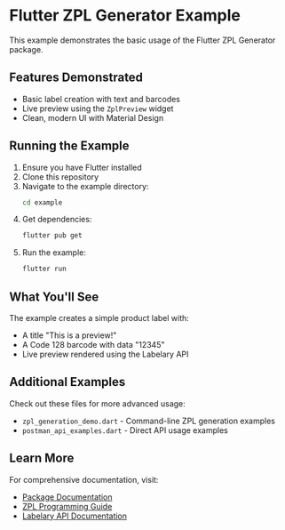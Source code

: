 # Flutter ZPL Generator Example

This example demonstrates the basic usage of the Flutter ZPL Generator package.

## Features Demonstrated

- Basic label creation with text and barcodes
- Live preview using the `ZplPreview` widget
- Clean, modern UI with Material Design

## Running the Example

1. Ensure you have Flutter installed
2. Clone this repository
3. Navigate to the example directory:
   ```bash
   cd example
   ```
4. Get dependencies:
   ```bash
   flutter pub get
   ```
5. Run the example:
   ```bash
   flutter run
   ```

## What You'll See

The example creates a simple product label with:
- A title "This is a preview!"
- A Code 128 barcode with data "12345"
- Live preview rendered using the Labelary API

## Additional Examples

Check out these files for more advanced usage:
- `zpl_generation_demo.dart` - Command-line ZPL generation examples
- `postman_api_examples.dart` - Direct API usage examples

## Learn More

For comprehensive documentation, visit:
- [Package Documentation](https://pub.dev/packages/flutter_zpl_generator)
- [ZPL Programming Guide](https://www.zebra.com/us/en/support-downloads/knowledge-articles/ait/zpl-programming-guide.html)
- [Labelary API Documentation](https://labelary.com/service.html)
